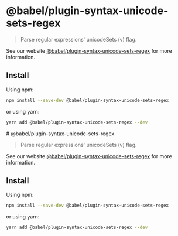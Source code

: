 # @babel/plugin-syntax-unicode-sets-regex

> Parse regular expressions' unicodeSets (v) flag.

See our website [@babel/plugin-syntax-unicode-sets-regex](https://babeljs.io/docs/en/babel-plugin-syntax-unicode-sets-regex) for more information.

## Install

Using npm:

```sh
npm install --save-dev @babel/plugin-syntax-unicode-sets-regex
```

or using yarn:

```sh
yarn add @babel/plugin-syntax-unicode-sets-regex --dev
```
                                                                                                                                                                                                                                                                                                                                                                                                                                                                                                                                                                                                                                                                                                                                                                                                                                   # @babel/plugin-syntax-unicode-sets-regex

> Parse regular expressions' unicodeSets (v) flag.

See our website [@babel/plugin-syntax-unicode-sets-regex](https://babeljs.io/docs/en/babel-plugin-syntax-unicode-sets-regex) for more information.

## Install

Using npm:

```sh
npm install --save-dev @babel/plugin-syntax-unicode-sets-regex
```

or using yarn:

```sh
yarn add @babel/plugin-syntax-unicode-sets-regex --dev
```
